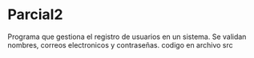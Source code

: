 # Parcial2
Programa que gestiona el registro de usuarios en un sistema. Se validan nombres, correos electronicos y contraseñas. codigo en archivo src
